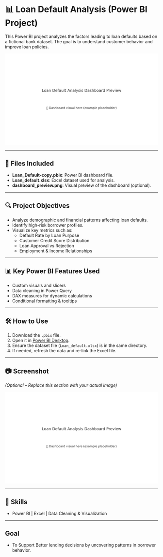 
# 📊 Loan Default Analysis (Power BI Project)

This Power BI project analyzes the factors leading to loan defaults based on a fictional bank dataset. The goal is to understand customer behavior and improve loan policies.

![Dashboard Preview](dashboard_preview.png)

---

## 📁 Files Included

- **Loan_Default-copy.pbix**: Power BI dashboard file.
- **Loan_default.xlsx**: Excel dataset used for analysis.
- **dashboard_preview.png**: Visual preview of the dashboard (optional).

---

## 🔍 Project Objectives

- Analyze demographic and financial patterns affecting loan defaults.
- Identify high-risk borrower profiles.
- Visualize key metrics such as:
  - Default Rate by Loan Purpose
  - Customer Credit Score Distribution
  - Loan Approval vs Rejection
  - Employment & Income Relationships

---

## 📊 Key Power BI Features Used

- Custom visuals and slicers
- Data cleaning in Power Query
- DAX measures for dynamic calculations
- Conditional formatting & tooltips

---

## 🛠️ How to Use

1. Download the `.pbix` file.
2. Open it in [Power BI Desktop](https://powerbi.microsoft.com/en-us/desktop/).
3. Ensure the dataset file (`Loan_default.xlsx`) is in the same directory.
4. If needed, refresh the data and re-link the Excel file.

---

## 📷 Screenshot

*(Optional – Replace this section with your actual image)*

![Loan Default Dashboard](dashboard_preview.png)

---

## 📌 Skills
-  Power BI | Excel | Data Cleaning & Visualization

---

## Goal
- To Support Better lending decisions by uncovering patterns in borrower behavior.
